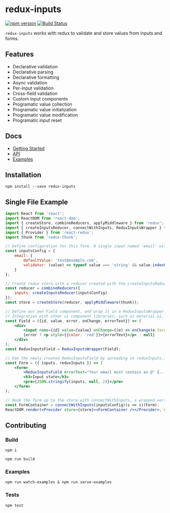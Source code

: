 # redux-inputs
[![npm version](https://badge.fury.io/js/redux-inputs.svg)](https://badge.fury.io/js/redux-inputs)
[![Build Status](https://travis-ci.org/zillow/redux-inputs.svg?branch=master)](https://travis-ci.org/zillow/redux-inputs)

`redux-inputs` works with redux to validate and store values from inputs and forms.

## Features

- Declarative validation
- Declarative parsing
- Declarative formatting
- Async validation
- Per-input validation
- Cross-field validation
- Custom input components
- Programatic value collection
- Programatic value initialization
- Programatic value modification
- Programatic input reset


## Docs

- [Getting Started](docs/gettingStarted.md)
- [API](docs/api.md)
- [Examples](https://zillow.github.io/redux-inputs/examples/)

## Installation

`npm install --save redux-inputs`

## Single File Example

```jsx
import React from 'react';
import ReactDOM from 'react-dom';
import { createStore, combineReducers, applyMiddleware } from 'redux';
import { createInputsReducer, connectWithInputs, ReduxInputsWrapper } from 'redux-inputs';
import { Provider } from 'react-redux';
import thunk from 'redux-thunk';

// Define configuration for this form. A single input named 'email' with a default value and a function to determine validity.
const inputsConfig = {
    email: {
        defaultValue: 'test@example.com',
        validator: (value) => typeof value === 'string' && value.indexOf('@') >= 0
    }
};

// Create redux store with a reducer created with the createInputsReducer function.
const reducer = combineReducers({
    inputs: createInputsReducer(inputsConfig)
});
const store = createStore(reducer, applyMiddleware(thunk));

// Define our own Field component, and wrap it in a ReduxInputsWrapper to easily create a compatible input component.
// Integration with other ui component libraries, such as material-ui, would be done here.
const Field = ({id, value, error, onChange, errorText}) => (
    <div>
        <input name={id} value={value} onChange={(e) => onChange(e.target.value)}/>
        {error ? <p style={{color: 'red'}}>{errorText}</p> : null}
    </div>
);
const ReduxInputsField = ReduxInputsWrapper(Field);

// Use the newly created ReduxInputsField by spreading in reduxInputs.inputProps.email object.
const Form = ({ inputs, reduxInputs }) => (
    <form>
        <ReduxInputsField errorText="Your email must contain an @" {...reduxInputs.inputProps.email}/>
        <h3>Input state</h3>
        <pre>{JSON.stringify(inputs, null, 2)}</pre>
    </form>
);

// Hook the form up to the store with connectWithInputs, a wrapped version of react-redux's connect.
const FormContainer = connectWithInputs(inputsConfig)(s => s)(Form);
ReactDOM.render(<Provider store={store}><FormContainer /></Provider>, document.getElementById('container'));
```

## Contributing

### Build

    npm i

    npm run build

### Examples

    npm run watch-examples & npm run serve-examples

### Tests

    npm test
